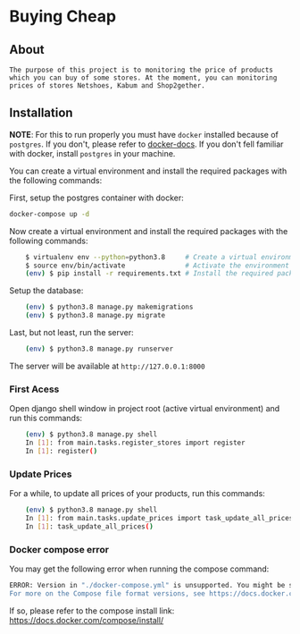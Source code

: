 Buying Cheap
===========

## About 
    The purpose of this project is to monitoring the price of products which you can buy of some stores. At the moment, you can monitoring prices of stores Netshoes, Kabum and Shop2gether. 

## Installation

**NOTE**: For this to run properly you must have `docker` installed because of `postgres`. If you don't, please refer to [docker-docs](https://docs.docker.com).  If you don't fell familiar with docker, install `postgres` in your machine.

You can create a virtual environment and install the required packages with the following commands:

First, setup the postgres container with docker:

```bash
docker-compose up -d
```

Now create a virtual environment and install the required packages with the following commands:

```bash
    $ virtualenv env --python=python3.8     # Create a virtual environment called env
    $ source env/bin/activate               # Activate the environment
    (env) $ pip install -r requirements.txt # Install the required packages
```

Setup the database:

```bash
    (env) $ python3.8 manage.py makemigrations
    (env) $ python3.8 manage.py migrate
```

Last, but not least, run the server:

```bash
    (env) $ python3.8 manage.py runserver
```

The server will be available at `http://127.0.0.1:8000`

### First Acess
Open django shell window in project root (active virtual environment) and run this commands:

```bash
    (env) $ python3.8 manage.py shell
    In [1]: from main.tasks.register_stores import register
    In [1]: register()
```

### Update Prices
For a while, to update all prices of your products, run this commands:
```bash
    (env) $ python3.8 manage.py shell
    In [1]: from main.tasks.update_prices import task_update_all_prices
    In [1]: task_update_all_prices()
```



### Docker compose error
You may get the following error when running the compose command:
```bash
ERROR: Version in "./docker-compose.yml" is unsupported. You might be seeing this error because you're using the wrong Compose file version. Either specify a supported version (e.g "2.2" or "3.3") and place your service definitions under the `services` key, or omit the `version` key and place your service definitions at the root of the file to use version 1.
For more on the Compose file format versions, see https://docs.docker.com/compose/compose-file/
```

If so, please refer to the compose install link: https://docs.docker.com/compose/install/


